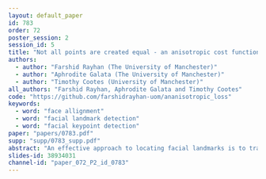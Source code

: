 ```yaml
---
layout: default_paper
id: 783
order: 72
poster_session: 2
session_id: 5
title: "Not all points are created equal - an anisotropic cost function for facial landmark location"
authors:
  - author: "Farshid Rayhan (The University of Manchester)"
  - author: "Aphrodite Galata (The University of Manchester)"
  - author: "Timothy Cootes (University of Manchester)"
all_authors: "Farshid Rayhan, Aphrodite Galata and Timothy Cootes"
code: "https://github.com/farshidrayhan-uom/ananisotropic_loss"
keywords:
  - word: "face allignment"
  - word: "facial landmark detection"
  - word: "facial keypoint detection"
paper: "papers/0783.pdf"
supp: "supp/0783_supp.pdf"
abstract: "An effective approach to locating facial landmarks is to train a CNN to predict their positions directly from an image patch cropped around the face. Earlier work has shown that the choice of cost function comparing predicted with target points is important, but have tended to use the same weighting for each individual point. Since some points, such as those on boundaries, are less clearly defined than those at obvious corners, we propose an alternative cost function which uses anisotropic weights.  This penalises movement away from feature boundaries more than that along them. We demonstrate that using this cost function improves location performance and training convergence. We also address the problem of pose imbalance in datasets, suggesting a way of balancing the poses in the training samples. State of the art results on three public datasets (AFLW, WFLW and 300W) demonstrate the effectiveness of these techniques"
slides-id: 38934031
channel-id: "paper_072_P2_id_0783"
---
```

